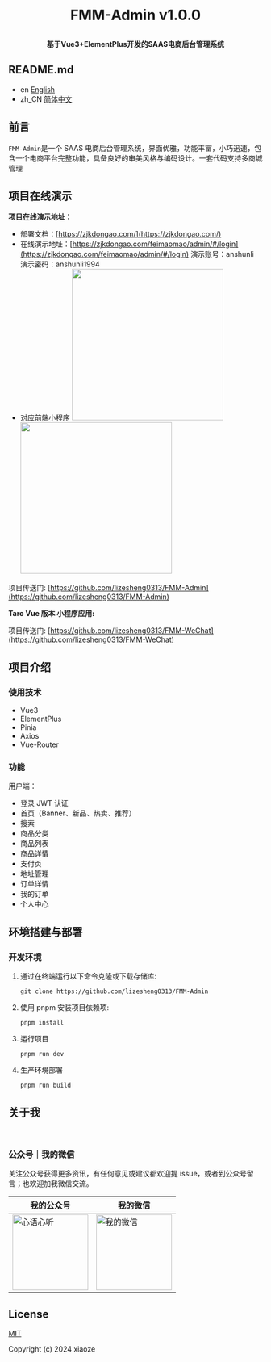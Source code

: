 <h1 align="center" style="margin: 30px 0 30px; font-weight: bold;">FMM-Admin v1.0.0</h1>
<h4 align="center">基于Vue3+ElementPlus开发的SAAS电商后台管理系统</h4>

## README.md

- en [English](README.md)
- zh_CN [简体中文](README.zh_CN.md)

## 前言

`FMM-Admin`是一个 SAAS 电商后台管理系统，界面优雅，功能丰富，小巧迅速，包含一个电商平台完整功能，具备良好的审美风格与编码设计。一套代码支持多商城管理

## 项目在线演示

**项目在线演示地址：**

- 部署文档：[https://zjkdongao.com/](https://zjkdongao.com/)
- 在线演示地址：[https://zjkdongao.com/feimaomao/admin/#/login](https://zjkdongao.com/feimaomao/admin/#/login)
  演示账号：anshunli
  演示密码：anshunli1994
- 对应前端小程序
  <img src="https://zjkdongao.com/images/default/fmm1.jpg" width="300">
  <img src="https://zjkdongao.com/images/default/fmm2.jpg" width="300">

项目传送门: [https://github.com/lizesheng0313/FMM-Admin](https://github.com/lizesheng0313/FMM-Admin)

**Taro Vue 版本 小程序应用:**

项目传送门: [https://github.com/lizesheng0313/FMM-WeChat](https://github.com/lizesheng0313/FMM-WeChat)

## 项目介绍

### 使用技术

- Vue3
- ElementPlus
- Pinia
- Axios
- Vue-Router

### 功能

用户端：

- 登录 JWT 认证
- 首页（Banner、新品、热卖、推荐）
- 搜索
- 商品分类
- 商品列表
- 商品详情
- 支付页
- 地址管理
- 订单详情
- 我的订单
- 个人中心

## 环境搭建与部署

### 开发环境

1. 通过在终端运行以下命令克隆或下载存储库:

   ```
   git clone https://github.com/lizesheng0313/FMM-Admin
   ```

2. 使用 pnpm 安装项目依赖项:
   ```
   pnpm install
   ```
3. 运行项目
   ```
   pnpm run dev
   ```
4. 生产环境部署
   ```
   pnpm run build
   ```

## 关于我

</br>

### 公众号｜我的微信

关注公众号获得更多资讯，有任何意见或建议都欢迎提 issue，或者到公众号留言；也欢迎加我微信交流。

| 我的公众号                                                          | 我的微信                                                                           |
| ------------------------------------------------------------------- | ---------------------------------------------------------------------------------- |
| <img alt="心语心听" src="https://zjkdongao.com/qr.jpg" width="150"> | <img alt="我的微信" src="https://zjkdongao.com/images/default/p1.jpg" width="150"> |

## License

[MIT](https://github.com/huanghanzhilian/c-shopping/blob/main/LICENSE)

Copyright (c) 2024 xiaoze
